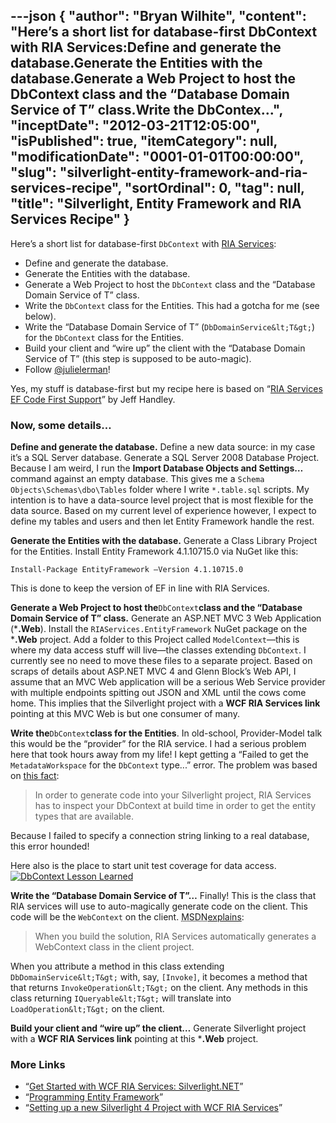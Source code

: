 ---json
{
  "author": "Bryan Wilhite",
  "content": "Here’s a short list for database-first DbContext with RIA Services:Define and generate the database.Generate the Entities with the database.Generate a Web Project to host the DbContext class and the “Database Domain Service of T” class.Write the DbContex...",
  "inceptDate": "2012-03-21T12:05:00",
  "isPublished": true,
  "itemCategory": null,
  "modificationDate": "0001-01-01T00:00:00",
  "slug": "silverlight-entity-framework-and-ria-services-recipe",
  "sortOrdinal": 0,
  "tag": null,
  "title": "Silverlight, Entity Framework and RIA Services Recipe"
}
---

Here’s a short list for database-first `DbContext` with [RIA Services](http://www.silverlight.net/learn/advanced-techniques/wcf-ria-services/get-started-with-wcf-ria-services):

*   Define and generate the database.
*   Generate the Entities with the database.
*   Generate a Web Project to host the `DbContext` class and the “Database Domain Service of T” class.
*   Write the `DbContext` class for the Entities. This had a gotcha for me (see below).
*   Write the “Database Domain Service of T” (`DbDomainService&lt;T&gt;`) for the `DbContext` class for the Entities.
*   Build your client and “wire up” the client with the “Database Domain Service of T” (this step is supposed to be auto-magic).
*   Follow [@julielerman](https://twitter.com/)!

Yes, my stuff is database-first but my recipe here is based on “[RIA Services EF Code First Support](http://jeffhandley.com/archive/2011/06/30/RIAServicesCodeFirst.aspx)” by Jeff Handley.

### Now, some details…

**Define and generate the database.** Define a new data source: in my case it’s a SQL Server database. Generate a SQL Server 2008 Database Project. Because I am weird, I run the **Import Database Objects and Settings…** command against an empty database. This gives me a `Schema Objects\Schemas\dbo\Tables` folder where I write `*.table.sql` scripts. My intention is to have a data-source level project that is most flexible for the data source. Based on my current level of experience however, I expect to define my tables and users and then let Entity Framework handle the rest.

**Generate the Entities with the database.** Generate a Class Library Project for the Entities. Install Entity Framework 4.1.10715.0 via NuGet like this:


    Install-Package EntityFramework –Version 4.1.10715.0
    

This is done to keep the version of EF in line with RIA Services.

**Generate a Web Project to host the**`DbContext`**class and the “Database Domain Service of T” class.** Generate an ASP.NET MVC 3 Web Application (***.Web**). Install the `RIAServices.EntityFramework` NuGet package on the ***.Web** project. Add a folder to this Project called `ModelContext`—this is where my data access stuff will live—the classes extending `DbContext`. I currently see no need to move these files to a separate project. Based on scraps of details about ASP.NET MVC 4 and Glenn Block’s Web API, I assume that an MVC Web application will be a serious Web Service provider with multiple endpoints spitting out JSON and XML until the cows come home. This implies that the Silverlight project with a **WCF RIA Services link** pointing at this MVC Web is but one consumer of many.

**Write the**`DbContext`**class for the Entities**. In old-school, Provider-Model talk this would be the “provider” for the RIA service. I had a serious problem here that took hours away from my life! I kept getting a “Failed to get the `MetadataWorkspace` for the `DbContext` type...” error. The problem was based on [this fact](http://stackoverflow.com/questions/7598242/entity-framework-code-first-dbcontext-checks-the-connectionstring-during-compile):
<blockquote>

In order to generate code into your Silverlight project, RIA Services has to inspect your DbContext at build time in order to get the entity types that are available.
</blockquote>

Because I failed to specify a connection string linking to a real database, this error hounded!

Here also is the place to start unit test coverage for data access.
[<img alt="DbContext Lesson Learned" src="http://farm7.staticflickr.com/6050/7001608941_c1f08e17d2_o.png">](http://www.flickr.com/photos/wilhite/7001608941/in/photostream/ "DbContext Lesson Learned")

**Write the “Database Domain Service of T”…** Finally! This is the class that RIA services will use to auto-magically generate code on the client. This code will be the `WebContext` on the client. <acronym title="Microsoft Developer Network">MSDN</acronym>[explains](http://msdn.microsoft.com/en-us/library/ee707361(v=vs.91).aspx):
<blockquote>

When you build the solution, RIA Services automatically generates a WebContext class in the client project.
</blockquote>

When you attribute a method in this class extending `DbDomainService&lt;T&gt;` with, say, `[Invoke]`, it becomes a method that that returns `InvokeOperation&lt;T&gt;` on the client. Any methods in this class returning `IQueryable&lt;T&gt;` will translate into `LoadOperation&lt;T&gt;` on the client.

**Build your client and “wire up” the client…** Generate Silverlight project with a **WCF RIA Services link** pointing at this ***.Web** project.

### More Links

*   “[Get Started with WCF RIA Services: Silverlight.NET](http://www.silverlight.net/learn/advanced-techniques/wcf-ria-services/get-started-with-wcf-ria-services)”
*   “[Programming Entity Framework](http://learnentityframework.com/)”
*   “[Setting up a new Silverlight 4 Project with WCF RIA Services](http://geekswithblogs.net/kgrossnicklaus/archive/2011/01/30/setting-up-a-new-silverlight-4-project-with-wcf-ria.aspx)”
